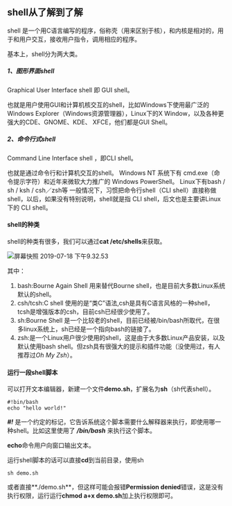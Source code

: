 ## shell从了解到了解

shell 是一个用C语言编写的程序，俗称壳（用来区别于核），和内核是相对的，用于和用户交互，接收用户指令，调用相应的程序。

基本上，shell分为两大类。

##### 1、图形界面shell

Graphical User Interface shell 即 GUI shell。

也就是用户使用GUI和计算机核交互的shell，比如Windows下使用最广泛的Windows Explorer（Windows资源管理器），Linux下的X Window，以及各种更强大的CDE、GNOME、KDE、 XFCE，他们都是GUI Shell。

##### 2、命令行式shell

Command Line Interface shell ，即CLI shell。

也就是通过命令行和计算机交互的shell。 Windows NT 系统下有 cmd.exe（命令提示字符）和近年来微软大力推广的 Windows PowerShell。 Linux下有bash / sh / ksh / csh／zsh等 一般情况下，习惯把命令行shell（CLI shell）直接称做shell，以后，如果没有特别说明，shell就是指 CLI shell，后文也是主要讲Linux下的 CLI shell。



#### shell的种类

shell的种类有很多，我们可以通过**cat /etc/shells**来获取。

![屏幕快照 2019-07-18 下午9.32.53](http://ww2.sinaimg.cn/large/006tNc79ly1g54bgs4syyj30m808wacq.jpg)

其中：

1. bash:Bourne Again Shell 用来替代Bourne shell，也是目前大多数Linux系统默认的shell。
2. csh/tcsh:C shell 使用的是“类C”语法,csh是具有C语言风格的一种shell，tcsh是增强版本的csh，目前csh已经很少使用了。
3. sh:Bourne Shell 是一个比较老的shell，目前已经被/bin/bash所取代，在很多linux系统上，sh已经是一个指向bash的链接了。
4. zsh:是一个Linux用户很少使用的shell，这是由于大多数Linux产品安装，以及默认使用bash shell。但zsh具有很强大的提示和插件功能（没使用过，有人推荐过*Oh My Zsh*）。

#### 运行一段shell脚本

可以打开文本编辑器，新建一个文件**demo.sh**，扩展名为**sh**（sh代表shell）。

```shell
#!bin/bash
echo "hello world!"
```

***#!*** 是一个约定的标记，它告诉系统这个脚本需要什么解释器来执行，即使用哪一种shell。比如这里使用了 ***/bin/bash*** 来执行这个脚本。

**echo**命令用户向窗口输出文本。

运行shell脚本的话可以直接**cd**到当前目录，使用sh

```shell
sh demo.sh		
```

或者直接**./demo.sh**，但这样可能会报错**Permission denied**错误，这是没有执行权限，运行运行**chmod a+x demo.sh**加上执行权限即可。

